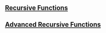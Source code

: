 ## [Recursive Functions](https://www.e-olymp.com/en/contests/9493?fbclid=IwAR3zHhJKykGOB2hwrDd55uFwnrnRcCseBAKGS_LtYYk0LAUKWzUvJjZZ57U)
## [Advanced Recursive Functions](https://www.e-olymp.com/en/contests/9520?fbclid=IwAR3cRBRAs6In5tJ0uURxglt6RJVZpltPkWK4FEcm1PGPOG33A_p_ZP7R1vU)
